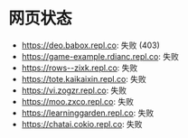 # 网页状态
- https://deo.babox.repl.co: 失败 (403)
- https://game-example.rdianc.repl.co: 失败
- https://rows--zixk.repl.co: 失败
- https://tote.kaikaixin.repl.co: 失败
- https://vi.zogzr.repl.co: 失败
- https://moo.zxco.repl.co: 失败
- https://learninggarden.repl.co: 失败
- https://chatai.cokio.repl.co: 失败
